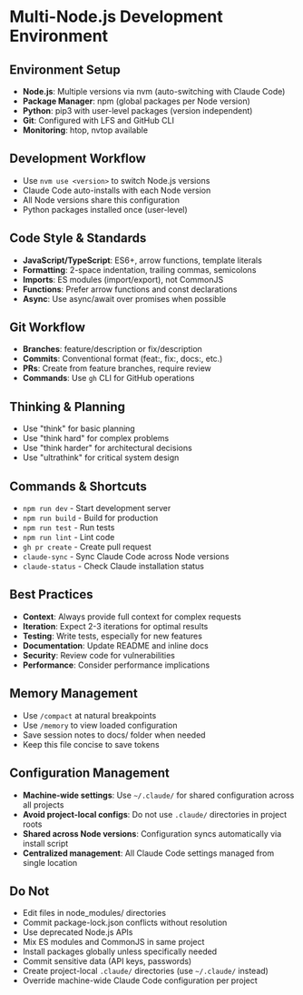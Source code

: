 # Multi-Node.js Development Environment

## Environment Setup
- **Node.js**: Multiple versions via nvm (auto-switching with Claude Code)
- **Package Manager**: npm (global packages per Node version)
- **Python**: pip3 with user-level packages (version independent)
- **Git**: Configured with LFS and GitHub CLI
- **Monitoring**: htop, nvtop available

## Development Workflow
- Use `nvm use <version>` to switch Node.js versions
- Claude Code auto-installs with each Node version
- All Node versions share this configuration
- Python packages installed once (user-level)

## Code Style & Standards
- **JavaScript/TypeScript**: ES6+, arrow functions, template literals
- **Formatting**: 2-space indentation, trailing commas, semicolons
- **Imports**: ES modules (import/export), not CommonJS
- **Functions**: Prefer arrow functions and const declarations
- **Async**: Use async/await over promises when possible

## Git Workflow
- **Branches**: feature/description or fix/description
- **Commits**: Conventional format (feat:, fix:, docs:, etc.)
- **PRs**: Create from feature branches, require review
- **Commands**: Use `gh` CLI for GitHub operations

## Thinking & Planning
- Use "think" for basic planning
- Use "think hard" for complex problems  
- Use "think harder" for architectural decisions
- Use "ultrathink" for critical system design

## Commands & Shortcuts
- `npm run dev` - Start development server
- `npm run build` - Build for production
- `npm run test` - Run tests
- `npm run lint` - Lint code
- `gh pr create` - Create pull request
- `claude-sync` - Sync Claude Code across Node versions
- `claude-status` - Check Claude installation status

## Best Practices
- **Context**: Always provide full context for complex requests
- **Iteration**: Expect 2-3 iterations for optimal results
- **Testing**: Write tests, especially for new features
- **Documentation**: Update README and inline docs
- **Security**: Review code for vulnerabilities
- **Performance**: Consider performance implications

## Memory Management
- Use `/compact` at natural breakpoints
- Use `/memory` to view loaded configuration
- Save session notes to docs/ folder when needed
- Keep this file concise to save tokens

## Configuration Management
- **Machine-wide settings**: Use `~/.claude/` for shared configuration across all projects
- **Avoid project-local configs**: Do not use `.claude/` directories in project roots
- **Shared across Node versions**: Configuration syncs automatically via install script
- **Centralized management**: All Claude Code settings managed from single location

## Do Not
- Edit files in node_modules/ directories
- Commit package-lock.json conflicts without resolution
- Use deprecated Node.js APIs
- Mix ES modules and CommonJS in same project
- Install packages globally unless specifically needed
- Commit sensitive data (API keys, passwords)
- Create project-local `.claude/` directories (use `~/.claude/` instead)
- Override machine-wide Claude Code configuration per project